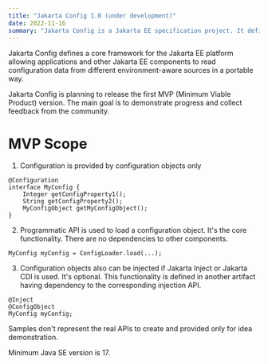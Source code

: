 ```yaml
---
title: "Jakarta Config 1.0 (under development)"
date: 2022-11-16
summary: "Jakarta Config is a Jakarta EE specification project. It defines a core framework for the Jakarta EE platform allowing applications and other Jakarta EE components to read configuration data from different environment-aware sources in a portable way."
---
```


Jakarta Config defines a core framework for the Jakarta EE platform allowing applications and other Jakarta EE components to read configuration data from different environment-aware sources in a portable way.

Jakarta Config is planning to release the first MVP (Minimum Viable Product) version. The main goal is to demonstrate progress and collect feedback from the community.

# MVP Scope

1. Configuration is provided by configuration objects only

```
@Configuration
interface MyConfig {
	Integer getConfigProperty1();
	String getConfigProperty2();
	MyConfigObject getMyConfigObject();
}
```

2. Programmatic API is used to load a configuration object. It's the core functionality. There are no dependencies to other components.

```
MyConfig myConfig = ConfigLoader.load(...);
```

3. Configuration objects also can be injected if Jakarta Inject or Jakarta CDI is used. It's optional. This functionality is defined in another artifact having dependency to the corresponding injection API.

```
@Inject
@ConfigObject
MyConfig myConfig;
```

Samples don't represent the real APIs to create and provided only for idea demonstration.

Minimum Java SE version is 17.